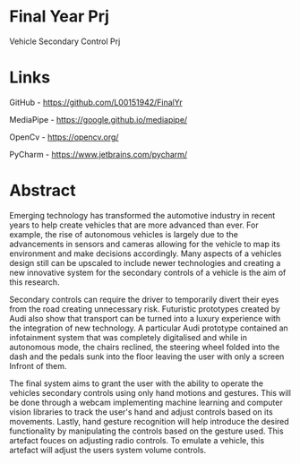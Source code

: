 # Final Year Prj 
Vehicle Secondary Control Prj

# Links
GitHub - https://github.com/L00151942/FinalYr

MediaPipe - https://google.github.io/mediapipe/

OpenCv - https://opencv.org/

PyCharm - https://www.jetbrains.com/pycharm/

# Abstract
Emerging technology has transformed the automotive industry in recent years to help create vehicles that are more advanced than ever. For example, the rise of autonomous vehicles is largely due to the advancements in sensors and cameras allowing for the vehicle to map its environment and make decisions accordingly. Many aspects of a vehicles design still can be upscaled to include newer technologies and creating a new innovative system for the secondary controls of a vehicle is the aim of this research. 

Secondary controls can require the driver to temporarily divert their eyes from the road creating unnecessary risk.  Futuristic prototypes created by Audi also show that transport can be turned into a luxury experience with the integration of new technology. A particular Audi prototype contained an infotainment system that was completely digitalised and while in autonomous mode, the chairs reclined, the steering wheel folded into the dash and the pedals sunk into the floor leaving the user with only a screen Infront of them. 

The final system aims to grant the user with the ability to operate the vehicles secondary controls using only hand motions and gestures. This will be done through a webcam implementing machine learning and computer vision libraries to track the user's hand and adjust controls based on its movements. Lastly, hand gesture recognition will help introduce the desired functionality by manipulating the controls based on the gesture used. This artefact fouces on adjusting radio controls. To emulate a vehicle, this artefact will adjust the users system volume controls.
